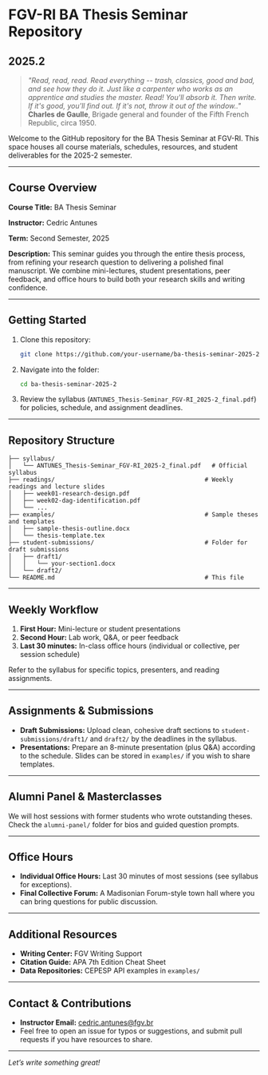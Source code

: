 # FGV-RI BA Thesis Seminar Repository
## 2025.2

> *"Read, read, read. Read everything -- trash, classics, good and bad, and see how they do it. Just like a carpenter who works as an apprentice and studies the master. Read! You'll absorb it. Then write. If it's good, you'll find out. If it's not, throw it out of the window.."* <br>
> **Charles de Gaulle**, Brigade general and founder of the Fifth French Republic, circa 1950.

Welcome to the GitHub repository for the BA Thesis Seminar at FGV-RI. This space houses all course materials, schedules, resources, and student deliverables for the 2025-2 semester.

---

## Course Overview

**Course Title:** BA Thesis Seminar

**Instructor:** Cedric Antunes

**Term:** Second Semester, 2025

**Description:**
This seminar guides you through the entire thesis process, from refining your research question to delivering a polished final manuscript. We combine mini-lectures, student presentations, peer feedback, and office hours to build both your research skills and writing confidence.

---

## Getting Started

1. Clone this repository:
   ```bash
   git clone https://github.com/your-username/ba-thesis-seminar-2025-2.git
   ```
2. Navigate into the folder:
   ```bash
   cd ba-thesis-seminar-2025-2
   ```
3. Review the syllabus (`ANTUNES_Thesis-Seminar_FGV-RI_2025-2_final.pdf`) for policies, schedule, and assignment deadlines.

---

## Repository Structure

```
├── syllabus/
│   └── ANTUNES_Thesis-Seminar_FGV-RI_2025-2_final.pdf   # Official syllabus
├── readings/                                          # Weekly readings and lecture slides
│   ├── week01-research-design.pdf
│   ├── week02-dag-identification.pdf
│   └── ...
├── examples/                                          # Sample theses and templates
│   ├── sample-thesis-outline.docx
│   └── thesis-template.tex
├── student-submissions/                               # Folder for draft submissions
│   ├── draft1/
│   │   └── your-section1.docx
│   └── draft2/
└── README.md                                          # This file
```

---

## Weekly Workflow

1. **First Hour:** Mini-lecture or student presentations  
2. **Second Hour:** Lab work, Q&A, or peer feedback  
3. **Last 30 minutes:** In-class office hours (individual or collective, per session schedule)

Refer to the syllabus for specific topics, presenters, and reading assignments.

---

## Assignments & Submissions

- **Draft Submissions:** Upload clean, cohesive draft sections to `student-submissions/draft1/` and `draft2/` by the deadlines in the syllabus.  
- **Presentations:** Prepare an 8-minute presentation (plus Q&A) according to the schedule. Slides can be stored in `examples/` if you wish to share templates.

---

## Alumni Panel & Masterclasses

We will host sessions with former students who wrote outstanding theses. Check the `alumni-panel/` folder for bios and guided question prompts.

---

## Office Hours

- **Individual Office Hours:** Last 30 minutes of most sessions (see syllabus for exceptions).  
- **Final Collective Forum:** A Madisonian Forum-style town hall where you can bring questions for public discussion.

---

## Additional Resources

- **Writing Center:** FGV Writing Support  
- **Citation Guide:** APA 7th Edition Cheat Sheet  
- **Data Repositories:** CEPESP API examples in `examples/`

---

## Contact & Contributions

- **Instructor Email:** cedric.antunes@fgv.br  
- Feel free to open an issue for typos or suggestions, and submit pull requests if you have resources to share.

---

*Let’s write something great!*
